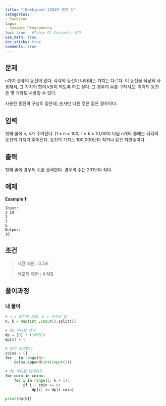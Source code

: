 ```yaml
---
title: "[Baekjoon] 2293번 동전 1"
categories: 
- Baekjoon
tags:
- Dynamic Programming
toc: true   #Table Of Contents 목차 
use_math: true
toc_sticky: true
comments: true
---
```


## 문제

n가지 종류의 동전이 있다. 각각의 동전이 나타내는 가치는 다르다. 이 동전을 적당히 사용해서, 그 가치의 합이 k원이 되도록 하고 싶다. 그 경우의 수를 구하시오. 각각의 동전은 몇 개라도 사용할 수 있다.

사용한 동전의 구성이 같은데, 순서만 다른 것은 같은 경우이다.

## 입력

첫째 줄에 n, k가 주어진다. (1 ≤ n ≤ 100, 1 ≤ k ≤ 10,000) 다음 n개의 줄에는 각각의 동전의 가치가 주어진다. 동전의 가치는 100,000보다 작거나 같은 자연수이다.

## 출력

첫째 줄에 경우의 수를 출력한다. 경우의 수는 231보다 작다.

## 예제

**Example 1:**

```
Input: 
3 10
1
2
5
Output: 
10
```

## 조건

> 시간 제한 : 0.5초
>
> 메모리 제한 : 4 MB

## 풀이과정

### 내 풀이

```python
# n = 동전의 종류, k = 가치의 합
n, k = map(int ,input().split())

# dp 테이블 생성
dp = [0] * (10001)
dp[0] = 1

# 동전 입력받기
coins = []
for _ in range(n):
    coins.append(int(input()))

# dp 테이블 업데이트
for coin in coins:
    for i in range(1, k + 1):
        if i - coin >= 0:
            dp[i] += dp[i-coin]

print(dp[k])

```
